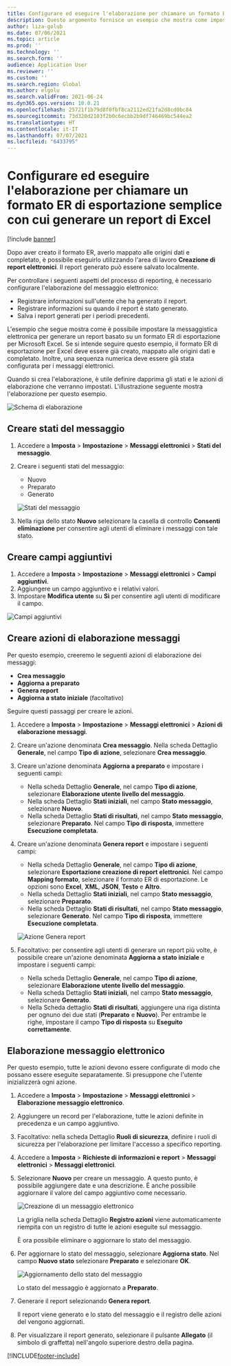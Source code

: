 ```yaml
---
title: Configurare ed eseguire l'elaborazione per chiamare un formato ER di esportazione semplice con cui generare un report di Excel
description: Questo argomento fornisce un esempio che mostra come impostare e utilizzare i messaggi elettronici.
author: liza-golub
ms.date: 07/06/2021
ms.topic: article
ms.prod: ''
ms.technology: ''
ms.search.form: ''
audience: Application User
ms.reviewer: ''
ms.custom: ''
ms.search.region: Global
ms.author: elgolu
ms.search.validFrom: 2021-06-24
ms.dyn365.ops.version: 10.0.21
ms.openlocfilehash: 25721f1b79d8f0fbf8ca2112ed21fa2d8cd0bc84
ms.sourcegitcommit: 73d320d2103f2b0c6ecbb2b9df746469bc544ea2
ms.translationtype: HT
ms.contentlocale: it-IT
ms.lasthandoff: 07/07/2021
ms.locfileid: "6433795"
---
```

# <a name="set-up-and-run-processing-to-call-a-simple-exporting-er-format-to-generate-an-excel-report"></a>Configurare ed eseguire l'elaborazione per chiamare un formato ER di esportazione semplice con cui generare un report di Excel

[!include [banner](../includes/banner.md)]

Dopo aver creato il formato ER, averlo mappato alle origini dati e completato, è possibile eseguirlo utilizzando l'area di lavoro **Creazione di report elettronici**. Il report generato può essere salvato localmente.

Per controllare i seguenti aspetti del processo di reporting, è necessario configurare l'elaborazione del messaggio elettronico:

- Registrare informazioni sull'utente che ha generato il report.
- Registrare informazioni su quando il report è stato generato.
- Salva i report generati per i periodi precedenti.

L'esempio che segue mostra come è possibile impostare la messaggistica elettronica per generare un report basato su un formato ER di esportazione per Microsoft Excel. Se si intende seguire questo esempio, il formato ER di esportazione per Excel deve essere già creato, mappato alle origini dati e completato. Inoltre, una sequenza numerica deve essere già stata configurata per i messaggi elettronici.

Quando si crea l'elaborazione, è utile definire dapprima gli stati e le azioni di elaborazione che verranno impostati. L'illustrazione seguente mostra l'elaborazione per questo esempio.

![Schema di elaborazione](media/processing-scheme.png)

## <a name="create-message-statuses"></a>Creare stati del messaggio

1. Accedere a **Imposta** \> **Impostazione** \> **Messaggi elettronici** \> **Stati del messaggio**.
2. Creare i seguenti stati del messaggio:

    - Nuovo
    - Preparato
    - Generato

    ![Stati del messaggio](media/message-statuses.png)

3. Nella riga dello stato **Nuovo** selezionare la casella di controllo **Consenti eliminazione** per consentire agli utenti di eliminare i messaggi con tale stato.

## <a name="create-additional-fields"></a>Creare campi aggiuntivi

1. Accedere a **Imposta** \> **Impostazione** \> **Messaggi elettronici** \> **Campi aggiuntivi**.
2. Aggiungere un campo aggiuntivo e i relativi valori.
3. Impostare **Modifica utente** su **Sì** per consentire agli utenti di modificare il campo.

![Campi aggiuntivi](media/additional-fields.png)

## <a name="create-message-processing-actions"></a>Creare azioni di elaborazione messaggi

Per questo esempio, creeremo le seguenti azioni di elaborazione dei messaggi:

- **Crea messaggio**
- **Aggiorna a preparato**
- **Genera report**
- **Aggiorna a stato iniziale** (facoltativo)

Seguire questi passaggi per creare le azioni.

1. Accedere a **Imposta** \> **Impostazione** \> **Messaggi elettronici** \> **Azioni di elaborazione messaggi**.
2. Creare un'azione denominata **Crea messaggio**. Nella scheda Dettaglio **Generale**, nel campo **Tipo di azione**, selezionare **Crea messaggio**.
3. Creare un'azione denominata **Aggiorna a preparato** e impostare i seguenti campi:

    - Nella scheda Dettaglio **Generale**, nel campo **Tipo di azione**, selezionare **Elaborazione utente livello del messaggio**.
    - Nella scheda Dettaglio **Stati iniziali**, nel campo **Stato messaggio**, selezionare **Nuovo**.
    - Nella scheda Dettaglio **Stati di risultati**, nel campo **Stato messaggio**, selezionare **Preparato**. Nel campo **Tipo di risposta**, immettere **Esecuzione completata**.

4. Creare un'azione denominata **Genera report** e impostare i seguenti campi:

    - Nella scheda Dettaglio **Generale**, nel campo **Tipo di azione**, selezionare **Esportazione creazione di report elettronici**. Nel campo **Mapping formato**, selezionare il formato ER di esportazione. Le opzioni sono **Excel**, **XML**, **JSON**, **Testo** e **Altro**.
    - Nella scheda Dettaglio **Stati iniziali**, nel campo **Stato messaggio**, selezionare **Preparato**.
    - Nella scheda Dettaglio **Stati di risultati**, nel campo **Stato messaggio**, selezionare **Generato**. Nel campo **Tipo di risposta**, immettere **Esecuzione completata**.

    ![Azione Genera report](media/generate-report-action.png)

5. Facoltativo: per consentire agli utenti di generare un report più volte, è possibile creare un'azione denominata **Aggiorna a stato iniziale** e impostare i seguenti campi:

    - Nella scheda Dettaglio **Generale**, nel campo **Tipo di azione**, selezionare **Elaborazione utente livello del messaggio**.
    - Nella scheda Dettaglio **Stati iniziali**, nel campo **Stato messaggio**, selezionare **Generato**.
    - Nella Scheda dettaglio **Stati di risultati**, aggiungere una riga distinta per ognuno dei due stati (**Preparato** e **Nuovo**). Per entrambe le righe, impostare il campo **Tipo di risposta** su **Eseguito correttamente**.

## <a name="electronic-message-processing"></a>Elaborazione messaggio elettronico

Per questo esempio, tutte le azioni devono essere configurate di modo che possano essere eseguite separatamente. Si presuppone che l'utente inizializzerà ogni azione.

1. Accedere a **Imposta** \> **Impostazione** \> **Messaggi elettronici** \> **Elaborazione messaggio elettronico**.
2. Aggiungere un record per l'elaborazione, tutte le azioni definite in precedenza e un campo aggiuntivo.
3. Facoltativo: nella scheda Dettaglio **Ruoli di sicurezza**, definire i ruoli di sicurezza per l'elaborazione per limitare l'accesso a specifico reporting.
4. Accedere a **Imposta** \> **Richieste di informazioni e report** \> **Messaggi elettronici** \> **Messaggi elettronici**.
5. Selezionare **Nuovo** per creare un messaggio. A questo punto, è possibile aggiungere date e una descrizione. È anche possibile aggiornare il valore del campo aggiuntivo come necessario.

    ![Creazione di un messaggio elettronico](media/create-electronic-message.png)

    La griglia nella scheda Dettaglio **Registro azioni** viene automaticamente riempita con un registro di tutte le azioni eseguite sul messaggio.

    È ora possibile eliminare o aggiornare lo stato del messaggio. 

6. Per aggiornare lo stato del messaggio, selezionare **Aggiorna stato**. Nel campo **Nuovo stato** selezionare **Preparato** e selezionare **OK**.

    ![Aggiornamento dello stato del messaggio](media/update-status.png)

    Lo stato del messaggio è aggiornato a **Preparato**.

7. Generare il report selezionando **Genera report**.

    Il report viene generato e lo stato del messaggio e il registro delle azioni del vengono aggiornati.

8. Per visualizzare il report generato, selezionare il pulsante **Allegato** (il simbolo di graffetta) nell'angolo superiore destro della pagina.

[!INCLUDE[footer-include](../../includes/footer-banner.md)]
